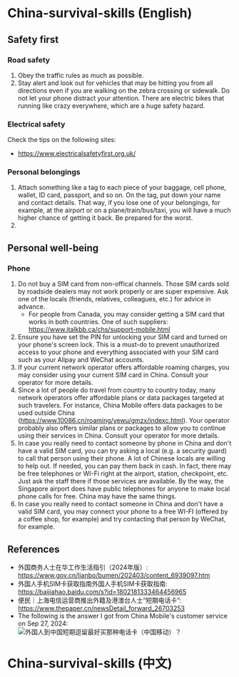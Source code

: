 # China-survival-skills (English)

## Safety first
### Road safety
1. Obey the traffic rules as much as possible.
2. Stay alert and look out for vehicles that may be hitting you from all directions even if you are walking on the zebra crossing or sidewalk. Do not let your phone distract your attention. There are electric bikes that running like crazy everywhere, which are a huge safety hazard.
### Electrical safety
Check the tips on the following sites:
* https://www.electricalsafetyfirst.org.uk/
### Personal belongings
1. Attach something like a tag to each piece of your baggage, cell phone, wallet, ID card, passport, and so on. On the tag, put down your name and contact details. That way, if you lose one of your belongings, for example, at the airport or on a plane/train/bus/taxi, you will have a much higher chance of getting it back. Be prepared for the worst.
2. 
## Personal well-being
### Phone
1. Do not buy a SIM card from non-offical channels. Those SIM cards sold by roadside dealers may not work properly or are super expensive. Ask one of the locals (friends, relatives, colleagues, etc.) for advice in advance.
   * For people from Canada, you may consider getting a SIM card that works in both countries. One of such suppliers: https://www.italkbb.ca/chs/support-mobile.html
2. Ensure you have set the PIN for unlocking your SIM card and turned on your phone's screen lock. This is a must-do to prevent unauthorized access to your phone and everything associated with your SIM card such as your Alipay and WeChat accounts.
3. If your current network operator offers affordable roaming charges, you may consider using your current SIM card in China. Consult your operator for more details.
4. Since a lot of people do travel from country to country today, many network operators offer affordable plans or data packages targeted at such travelers. For instance, China Mobile offers data packages to be used outside China (https://www.10086.cn/roaming/yewu/gmzx/indexc.html). Your operator probably also offers similar plans or packages to allow you to continue using their services in China. Consult your operator for more details.
5. In case you really need to contact someone by phone in China and don't have a valid SIM card, you can try asking a local (e.g. a security guard) to call that person using their phone. A lot of Chinese locals are willing to help out. If needed, you can pay them back in cash. In fact, there may be free telephones or WI-Fi right at the airport, station, checkpoint, etc. Just ask the staff there if those services are available. By the way, the Singapore airport does have public telephones for anyone to make local phone calls for free. China may have the same things.
6. In case you really need to contact someone in China and don't have a valid SIM card, you may connect your phone to a free WI-FI (offered by a coffee shop, for example) and try contacting that person by WeChat, for example.

## References
* 外国商务人士在华工作生活指引（2024年版）: https://www.gov.cn/lianbo/bumen/202403/content_6939097.htm
* 外国人手机SIM卡获取指南外国人手机SIM卡获取指南: https://baijiahao.baidu.com/s?id=1802181333464456965
* 便民｜上海电信运营商推出外籍及港澳台人士“短期电话卡”: https://www.thepaper.cn/newsDetail_forward_26703253
* The following is the answer I got from China Mobile's customer service on Sep 27, 2024:
  ![外国人到中国短期逗留最好买那种电话卡（中国移动）？](https://github.com/user-attachments/assets/0e9a80aa-e533-4eda-9438-d8564cb5985f)

# China-survival-skills (中文)
